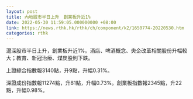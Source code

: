 ```yaml
---
layout: post
title: 內地股市半日上升　創業板升近1%
date: 2022-05-30 11:59:05.000000000 +08:00
link: https://news.rthk.hk/rthk/ch/component/k2/1650774-20220530.htm
categories: rthk
---
```


滬深股市半日上升，創業板升近1%。酒店、啤酒概念、央企改革相關股份升幅較大；教育、新冠治療、煤炭股則下跌。

上證綜合指數報3140點，升9點，升幅0.31%。

深證成份指數報11274點，升81點，升幅0.73%。創業板指數報2345點，升22點，升幅0.98%。
